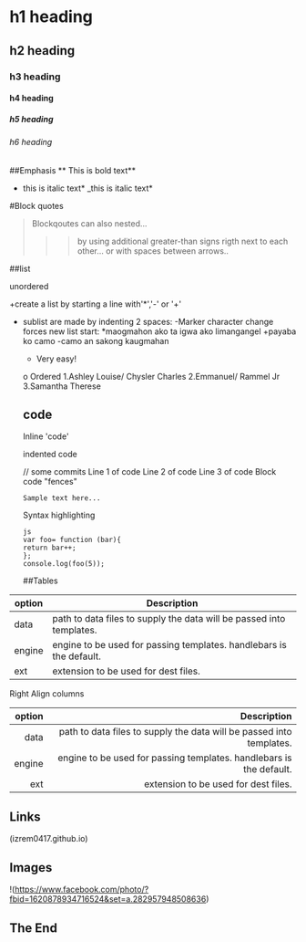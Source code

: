 # h1 heading
## h2 heading
### h3 heading
#### h4 heading
##### h5 heading
###### h6 heading


##Emphasis
** This is bold text**
* this is italic text*
_this is italic text*














#Block quotes


>Blockqoutes can also nested...
>>>by using additional greater-than signs rigth next to each other...
> > > or with spaces between arrows..


##list 

unordered

+create a list by starting a line with'*','-' or '+'
+ sublist  are made by indenting 2 spaces:
  -Marker character change forces new list start:
   *maogmahon ako ta igwa ako limangangel
   +payaba ko camo
   -camo an sakong kaugmahan
   + Very easy!
   
   o
   Ordered
   1.Ashley Louise/ Chysler Charles
   2.Emmanuel/ Rammel Jr
   3.Samantha Therese
   
   ## code
   
   Inline 'code'
   
   indented code
   
   // some commits
   Line 1 of code
   Line 2 of code
   Line 3 of code
   Block code "fences"
   
   ```
   Sample text here...
   ```
   Syntax highlighting 
   
   ```
   js
   var foo= function (bar){
   return bar++;
   };
   console.log(foo(5));
   ```
   ##Tables
   
|  option | Description |
|  ------ | ----------- |
|  data   | path to data files to supply the data will be passed into templates. |
|  engine |engine to be used for passing templates. handlebars  is the default. |
|  ext    |extension to be used for dest files. |

Right Align columns


| option |  Description |
| ------:|  -----------:|
|  data   | path to data files to supply the data will be passed into templates. |
|  engine |engine to be used for passing templates. handlebars  is the default. |
|  ext    |extension to be used for dest files. |



## Links
(izrem0417.github.io)

## Images
!(https://www.facebook.com/photo/?fbid=1620878934716524&set=a.282957948508636)
## The End
